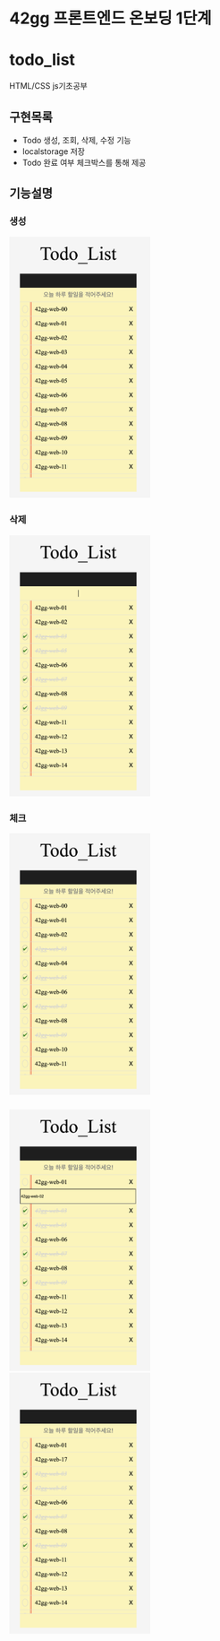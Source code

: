 # 42gg 프론트엔드 온보딩 1단계

# todo_list
HTML/CSS js기초공부

## 구현목록

- Todo 생성, 조회, 삭제, 수정 기능
- localstorage 저장
- Todo 완료 여부 체크박스를 통해 제공

## 기능설명

### 생성
<img width="50%" src="img/생성.png">

### 삭제
<img width="50%" src="img/삭제.png"> 

### 체크
<img width="50%" src="img/체크.png">

### 
<img width="50%" src="img/수정.png"> &nbsp; <img width="50%" src="img/수정완료.png">
